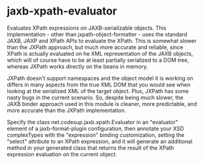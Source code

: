 # jaxb-xpath-evaluator
Evaluates XPath expressions on JAXB-serializable objects.
This implementation - other than jxpath-object-formatter - uses
the standard JAXB, JAXP and XPath APIs to evaluate the XPath.
This is somewhat slower than the JXPath approach, but much more accurate
and reliable, since XPath is actually evaluated on he XML representation
of the JAXB objects, which will of course have to be at least partially
serialized to a DOM tree, whereas JXPath works directly on the beans in memory.

JXPath doesn't support namespaces and the object model it is working on
differs in many aspects from the true XML DOM that you would see when
looking at the serialized XML of the target object. Plus, JXPath
has some nasty bugs in the current scenario.
So, despite being much slower, the JAXB binder approach used in this module
is cleaner, more predictable, and more accurate than the JXPath implementation.

Specify the class
    net.codesup.jaxb.xpath.Evaluator
in an "evaluator" element of a jaxb-format-plugin configuration, then
annotate your XSD complexTypes with the "expression" binding customization,
setting the "select" attribute to an XPath expression, and it will generate
an additional method in your generated class that returns the result of
the XPath expression evaluation on the current object.


